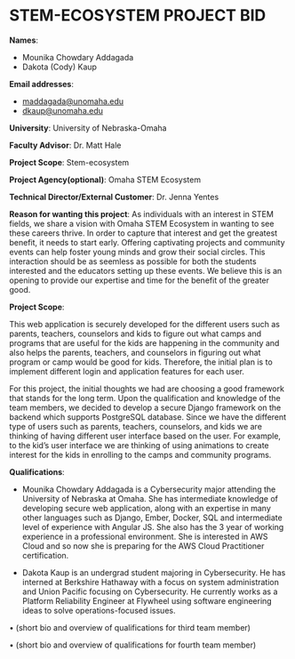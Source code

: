 # STEM-ECOSYSTEM PROJECT BID
**Names**:

* Mounika Chowdary Addagada
* Dakota (Cody) Kaup

**Email addresses**:

* maddagada@unomaha.edu
* dkaup@unomaha.edu

**University**: University of Nebraska-Omaha

**Faculty Advisor**: Dr. Matt Hale

**Project Scope**: Stem-ecosystem

**Project Agency(optional)**: Omaha STEM Ecosystem 

**Technical Director/External Customer**: Dr. Jenna Yentes

**Reason for wanting this project**: As individuals with an interest in STEM 
    fields, we share a vision with Omaha STEM Ecosystem in wanting to see these
    careers thrive. In order to capture that interest and get the greatest 
    benefit, it needs to start early. Offering captivating projects and
    community events can help foster young minds and grow their social circles.
    This interaction should be as seemless as possible for both the students 
    interested and the educators setting up these events. We believe this is an
    opening to provide our expertise and time for the benefit of the greater 
    good.

**Project Scope**:

This web application is securely developed for the different users such as parents, teachers, counselors and kids to figure out what camps and programs that are useful for the kids are happening in the community and also helps the parents, teachers, and counselors in figuring out what program or camp would be good for kids. Therefore, the initial plan is to implement different login and application features for each user.

For this project, the initial thoughts we had are choosing a good framework that stands for the long term. Upon the qualification and knowledge of the team members, we decided to develop a secure Django framework on the backend which supports PostgreSQL database. Since we have the different type of users such as parents, teachers, counselors, and kids we are thinking of having different user interface based on the user. For example, to the kid’s user interface we are thinking of using animations to create interest for the kids in enrolling to the camps and community programs.

**Qualifications**:

* Mounika Chowdary Addagada is a Cybersecurity major attending the University of Nebraska at Omaha. She has intermediate knowledge of developing secure web application, along with an expertise in many other languages such as Django, Ember, Docker, SQL and intermediate level of experience with Angular JS. She also has the 3 year of working experience in a professional environment. She is interested in AWS Cloud and so now she is preparing for the AWS Cloud Practitioner certification.

* Dakota Kaup is an undergrad student majoring in Cybersecurity. He has 
    interned at Berkshire Hathaway with a focus on system administration and 
    Union Pacific focusing on Cybersecurity. He currently works as a Platform 
    Reliability Engineer at Flywheel using software engineering ideas to solve 
    operations-focused issues.

•	(short bio and overview of qualifications for third team member)

•	(short bio and overview of qualifications for fourth team member)
